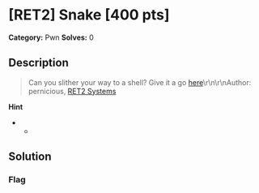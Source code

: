 # [RET2] Snake [400 pts]

**Category:** Pwn
**Solves:** 0

## Description
>Can you slither your way to a shell? Give it a go [here](https://wargames.ret2.systems/ctf/5cbe29ac9494938d1c5331826fbb9f22/sunshinectf2022_snake)\r\n\r\nAuthor: pernicious, [RET2 Systems](https://ret2.io)

**Hint**
* -

## Solution

### Flag

